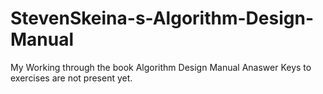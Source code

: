 # StevenSkeina-s-Algorithm-Design-Manual
My Working through the book Algorithm Design Manual
Anaswer Keys to exercises are not present yet. 
